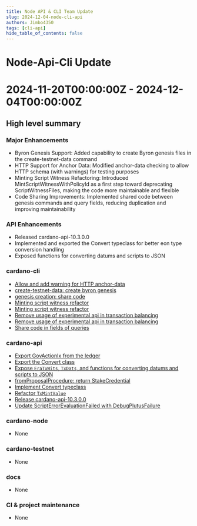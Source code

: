 ```yaml
---
title: Node API & CLI Team Update
slug: 2024-12-04-node-cli-api
authors: Jimbo4350
tags: [cli-api]
hide_table_of_contents: false
---
```


# Node-Api-Cli Update
# 2024-11-20T00:00:00Z - 2024-12-04T00:00:00Z

## High level summary

### Major Enhancements
- Byron Genesis Support: Added capability to create Byron genesis files in the create-testnet-data command
- HTTP Support for Anchor Data: Modified anchor-data checking to allow HTTP schema (with warnings) for testing purposes
- Minting Script Witness Refactoring: Introduced MintScriptWitnessWithPolicyId as a first step toward deprecating ScriptWitnessFiles, making the code more maintainable and flexible
- Code Sharing Improvements: Implemented shared code between genesis commands and query fields, reducing duplication and improving maintainability

### API Enhancements
- Released cardano-api-10.3.0.0
- Implemented and exported the Convert typeclass for better eon type conversion handling
- Exposed functions for converting datums and scripts to JSON

### cardano-cli
- [Allow and add warning for HTTP anchor-data](https://github.com/IntersectMBO/cardano-cli/pull/979)
- [create-testnet-data: create byron genesis](https://github.com/IntersectMBO/cardano-cli/pull/974)
- [genesis creation: share code](https://github.com/IntersectMBO/cardano-cli/pull/973)
- [Minting script witness refactor](https://github.com/IntersectMBO/cardano-cli/pull/971)
- [Minting script witness refactor](https://github.com/IntersectMBO/cardano-cli/pull/971)
- [Remove usage of experimental api in transaction balancing](https://github.com/IntersectMBO/cardano-cli/pull/970)
- [Remove usage of experimental api in transaction balancing](https://github.com/IntersectMBO/cardano-cli/pull/970)
- [Share code in fields of queries](https://github.com/IntersectMBO/cardano-cli/pull/985)

### cardano-api
- [Export GovActionIx from the ledger](https://github.com/IntersectMBO/cardano-api/pull/688)
- [Export the Convert class](https://github.com/IntersectMBO/cardano-api/pull/696)
- [Expose `EraTxWits`, `TxDats`, and functions for converting datums and scripts to JSON](https://github.com/IntersectMBO/cardano-api/pull/689)
- [fromProposalProcedure: return StakeCredential](https://github.com/IntersectMBO/cardano-api/pull/692)
- [Implement Convert typeclass](https://github.com/IntersectMBO/cardano-api/pull/690)
- [Refactor `TxMintValue`](https://github.com/IntersectMBO/cardano-api/pull/663)
- [Release cardano-api-10.3.0.0](https://github.com/IntersectMBO/cardano-api/pull/686)
- [Update ScriptErrorEvaluationFailed with DebugPlutusFailure](https://github.com/IntersectMBO/cardano-api/pull/683)

### cardano-node
- None 

### cardano-testnet
- None

### docs
- None 

### CI & project maintenance
- None
